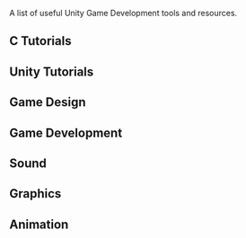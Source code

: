 A list of useful Unity Game Development tools and resources.

## C Tutorials

## Unity Tutorials

## Game Design

## Game Development

## Sound

## Graphics

## Animation
